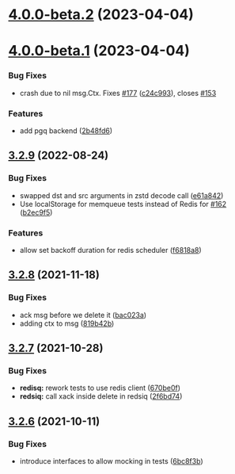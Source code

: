 # [4.0.0-beta.2](https://github.com/vmihailenco/taskq/compare/v4.0.0-beta.1...v4.0.0-beta.2) (2023-04-04)



# [4.0.0-beta.1](https://github.com/vmihailenco/taskq/compare/v3.2.9...v4.0.0-beta.1) (2023-04-04)


### Bug Fixes

* crash due to nil msg.Ctx. Fixes [#177](https://github.com/vmihailenco/taskq/issues/177) ([c24c993](https://github.com/vmihailenco/taskq/commit/c24c993ad9e1b9c4c3152f27b668a61697422501)), closes [#153](https://github.com/vmihailenco/taskq/issues/153)


### Features

* add pgq backend ([2b48fd6](https://github.com/vmihailenco/taskq/commit/2b48fd6bea47b96fc0e3f3cd2b82ba72c35e5155))



## [3.2.9](https://github.com/vmihailenco/taskq/compare/v3.2.8...v3.2.9) (2022-08-24)


### Bug Fixes

* swapped dst and src arguments in zstd decode call ([e61a842](https://github.com/vmihailenco/taskq/commit/e61a84219a8fe65444da5ca9b19571d2245633f2))
* Use localStorage for memqueue tests instead of Redis for [#162](https://github.com/vmihailenco/taskq/issues/162) ([b2ec9f5](https://github.com/vmihailenco/taskq/commit/b2ec9f53b0a3182b49c1c1510172e3ab6ac34b85))


### Features

* allow set backoff duration for redis scheduler ([f6818a8](https://github.com/vmihailenco/taskq/commit/f6818a888f92e6a78e022aae2083d202bfdd3726))



## [3.2.8](https://github.com/vmihailenco/taskq/compare/v3.2.7...v3.2.8) (2021-11-18)


### Bug Fixes

* ack msg before we delete it ([bac023a](https://github.com/vmihailenco/taskq/commit/bac023a71ba191e60f43ce3ca01a25d08d0a70c2))
* adding ctx to msg ([819b42b](https://github.com/vmihailenco/taskq/commit/819b42b66bf482187843670a4a2fc288e9173e29))



## [3.2.7](https://github.com/vmihailenco/taskq/compare/v3.2.6...v3.2.7) (2021-10-28)


### Bug Fixes

* **redisq:** rework tests to use redis client ([670be0f](https://github.com/vmihailenco/taskq/commit/670be0f0ba7ee729df4c6e89c0c571340914f936))
* **redsiq:** call xack inside delete in redsiq ([2f6bd74](https://github.com/vmihailenco/taskq/commit/2f6bd74c006132be6cbec74f9c4808888da34aff))



## [3.2.6](https://github.com/vmihailenco/taskq/compare/v3.2.5...v3.2.6) (2021-10-11)


### Bug Fixes

* introduce interfaces to allow mocking in tests ([6bc8f3b](https://github.com/vmihailenco/taskq/commit/6bc8f3b0462812996c39605c10428b43460696ff))



